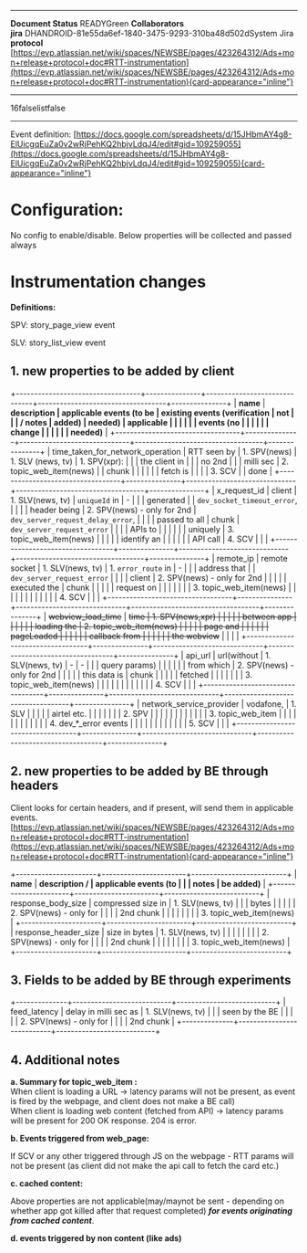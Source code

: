  --------------------- ----------------------------------------------------------------------------------------------------------------------------------------------------------------------------------------------------------------------------------------------------------
  **Document Status**   READYGreen
  **Collaborators**     
  **jira**              DHANDROID-81e55da6ef-1840-3475-9293-310ba48d502dSystem Jira
  **protocol**          [https://evp.atlassian.net/wiki/spaces/NEWSBE/pages/423264312/Ads+mon+release+protocol+doc#RTT-instrumentation](https://evp.atlassian.net/wiki/spaces/NEWSBE/pages/423264312/Ads+mon+release+protocol+doc#RTT-instrumentation){card-appearance="inline"}
  --------------------- ----------------------------------------------------------------------------------------------------------------------------------------------------------------------------------------------------------------------------------------------------------

16falselistfalse

------------------------------------------------------------------------

Event definition:
[https://docs.google.com/spreadsheets/d/15JHbmAY4g8-ElUicgqEuZa0v2wRjPehKQ2hbjvLdqJ4/edit#gid=109259055](https://docs.google.com/spreadsheets/d/15JHbmAY4g8-ElUicgqEuZa0v2wRjPehKQ2hbjvLdqJ4/edit#gid=109259055){card-appearance="inline"}

# Configuration:

No config to enable/disable. Below properties will be collected and
passed always

# Instrumentation changes

**Definitions:**

SPV: story_page_view event

SLV: story_list_view event

## 1. new properties to be added by client

+----------------------------------+---------------+------------------------------+-----------------------------------+---------------+
| **name**                         | **description | **applicable events (to be   | **existing events (verification   | **not         |
|                                  | / notes**     | added)**                     | needed)**                         | applicable    |
|                                  |               |                              |                                   | events (no    |
|                                  |               |                              |                                   | change        |
|                                  |               |                              |                                   | needed)**     |
+----------------------------------+---------------+------------------------------+-----------------------------------+---------------+
| time_taken_for_network_operation | RTT seen by   | 1.  SPV(news)                | 1.  SLV (news, tv)                | 1.  SPV(xpr): |
|                                  | the client in |                              |                                   |     no 2nd    |
|                                  | milli sec     | 2.  topic_web_item(news)     |                                   |     chunk     |
|                                  |               |                              |                                   |     fetch is  |
|                                  |               | 3.  SCV                      |                                   |     done      |
+----------------------------------+---------------+------------------------------+-----------------------------------+---------------+
| x_request_id                     | client        | 1.  SLV(news, tv)            | `uniqueId` in                     | \-            |
|                                  | generated     |                              | `dev_socket_timeout_error`,       |               |
|                                  | header being  | 2.  SPV(news) - only for 2nd | `dev_server_request_delay_error`, |               |
|                                  | passed to all |     chunk                    | `dev_server_request_error`        |               |
|                                  | APIs to       |                              |                                   |               |
|                                  | uniquely      | 3.  topic_web_item(news)     |                                   |               |
|                                  | identify an   |                              |                                   |               |
|                                  | API call      | 4.  SCV                      |                                   |               |
+----------------------------------+---------------+------------------------------+-----------------------------------+---------------+
| remote_ip                        | remote socket | 1.  SLV(news, tv)            | 1.  `error_route` in              | \-            |
|                                  | address that  |                              |     `dev_server_request_error`    |               |
|                                  | client        | 2.  SPV(news) - only for 2nd |                                   |               |
|                                  | executed the  |     chunk                    |                                   |               |
|                                  | request on    |                              |                                   |               |
|                                  |               | 3.  topic_web_item(news)     |                                   |               |
|                                  |               |                              |                                   |               |
|                                  |               | 4.  SCV                      |                                   |               |
+----------------------------------+---------------+------------------------------+-----------------------------------+---------------+
| ~~webview_load_time~~            | ~~time        | 1.  ~~SPV(news,xpr)~~        |                                   |               |
|                                  | between app   |                              |                                   |               |
|                                  | loading the   | 2.  ~~topic_web_item(news)~~ |                                   |               |
|                                  | page and      |                              |                                   |               |
|                                  | pageLoaded    |                              |                                   |               |
|                                  | callback from |                              |                                   |               |
|                                  | the webview~~ |                              |                                   |               |
+----------------------------------+---------------+------------------------------+-----------------------------------+---------------+
| api_url                          | url(without   | 1.  SLV(news, tv)            | \-                                | \-            |
|                                  | query params) |                              |                                   |               |
|                                  | from which    | 2.  SPV(news) - only for 2nd |                                   |               |
|                                  | this data is  |     chunk                    |                                   |               |
|                                  | fetched       |                              |                                   |               |
|                                  |               | 3.  topic_web_item(news)     |                                   |               |
|                                  |               |                              |                                   |               |
|                                  |               | 4.  SCV                      |                                   |               |
+----------------------------------+---------------+------------------------------+-----------------------------------+---------------+
| network_service_provider         | vodafone,     | 1.  SLV                      |                                   |               |
|                                  | airtel etc.   |                              |                                   |               |
|                                  |               | 2.  SPV                      |                                   |               |
|                                  |               |                              |                                   |               |
|                                  |               | 3.  topic_web_item           |                                   |               |
|                                  |               |                              |                                   |               |
|                                  |               | 4.  dev\_\*\_error events    |                                   |               |
|                                  |               |                              |                                   |               |
|                                  |               | 5.  SCV                      |                                   |               |
+----------------------------------+---------------+------------------------------+-----------------------------------+---------------+

## 2. new properties to be added by BE through headers

Client looks for certain headers, and if present, will send them in
applicable events.
[https://evp.atlassian.net/wiki/spaces/NEWSBE/pages/423264312/Ads+mon+release+protocol+doc#RTT-instrumentation](https://evp.atlassian.net/wiki/spaces/NEWSBE/pages/423264312/Ads+mon+release+protocol+doc#RTT-instrumentation){card-appearance="inline"}

+----------------------+-----------------------+--------------------------+
| **name**             | **description /       | **applicable events (to  |
|                      | notes**               | be added)**              |
+----------------------+-----------------------+--------------------------+
| response_body_size   | compressed size in    | 1.  SLV(news, tv)        |
|                      | bytes                 |                          |
|                      |                       | 2.  SPV(news) - only for |
|                      |                       |     2nd chunk            |
|                      |                       |                          |
|                      |                       | 3.  topic_web_item(news) |
+----------------------+-----------------------+--------------------------+
| response_header_size | size in bytes         | 1.  SLV(news, tv)        |
|                      |                       |                          |
|                      |                       | 2.  SPV(news) - only for |
|                      |                       |     2nd chunk            |
|                      |                       |                          |
|                      |                       | 3.  topic_web_item(news) |
+----------------------+-----------------------+--------------------------+

## 3. Fields to be added by BE through experiments

+--------------+---------------------------+---------------------------+
| feed_latency | delay in milli sec as     | 1.  SLV(news, tv)         |
|              | seen by the BE            |                           |
|              |                           | 2.  SPV(news) - only for  |
|              |                           |     2nd chunk             |
+--------------+---------------------------+---------------------------+

## 4. Additional notes

**a. Summary for topic_web_item :**\
When client is loading a URL -\> latency params will not be present, as
event is fired by the webpage, and client does not make a BE call)\
When client is loading web content (fetched from API) -\> latency params
will be present for 200 OK response. 204 is error.

**b. Events triggered from web_page:**

If SCV or any other triggered through JS on the webpage - RTT params
will not be present (as client did not make the api call to fetch the
card etc.)

**c. cached content:**

Above properties are not applicable(may/maynot be sent - depending on
whether app got killed after that request completed) ***for events
originating from cached content***.

**d. events triggered by non content (like ads)**
